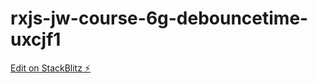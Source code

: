# rxjs-jw-course-6g-debouncetime-uxcjf1

[Edit on StackBlitz ⚡️](https://stackblitz.com/edit/rxjs-jw-course-6g-debouncetime-uxcjf1)